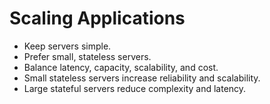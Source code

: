 # Scaling Applications

* Keep servers simple.
* Prefer small, stateless servers.
* Balance latency, capacity, scalability, and cost.
* Small stateless servers increase reliability and scalability.
* Large stateful servers reduce complexity and latency.
